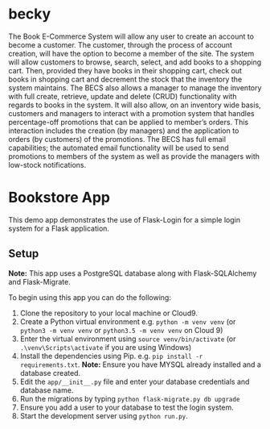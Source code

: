 # becky
The Book E-Commerce System will allow any user to create an account to become a customer. The customer, through the process of account creation, will have the option to become a member of the site. The system will allow customers to browse, search, select, and add books to a shopping cart. Then, provided they have books in their shopping cart, check out books in shopping cart and decrement the stock that the inventory the system maintains. The BECS also allows a manager to manage the inventory with full create, retrieve, update and delete (CRUD) functionality with regards to books in the system. It will also allow, on an inventory wide basis, customers and managers to interact with a promotion system that handles percentage-off promotions that can be applied to member’s orders. This interaction includes the creation (by managers) and the application to orders (by customers) of the promotions. The BECS has full email capabilities; the automated email functionality will be used to send promotions to members of the system as well as provide the managers with low-stock notifications.

# Bookstore App
This demo app demonstrates the use of Flask-Login for a simple login system for a Flask application.

## Setup
**Note:** This app uses a PostgreSQL database along with Flask-SQLAlchemy and Flask-Migrate.

To begin using this app you can do the following:

1. Clone the repository to your local machine or Cloud9.
2. Create a Python virtual environment e.g. `python -m venv venv` (or `python3 -m venv venv` or `python3.5 -m venv venv` on Cloud 9)
3. Enter the virtual environment using `source venv/bin/activate` (or `.\venv\Scripts\activate` if you are using Windows) 
4. Install the dependencies using Pip. e.g. `pip install -r requirements.txt`. __Note:__ Ensure you have MYSQL already installed and a database created.
5. Edit the `app/__init__.py` file and enter your database credentials and database name.
6. Run the migrations by typing `python flask-migrate.py db upgrade`
7. Ensure you add a user to your database to test the login system.
8. Start the development server using `python run.py`.
